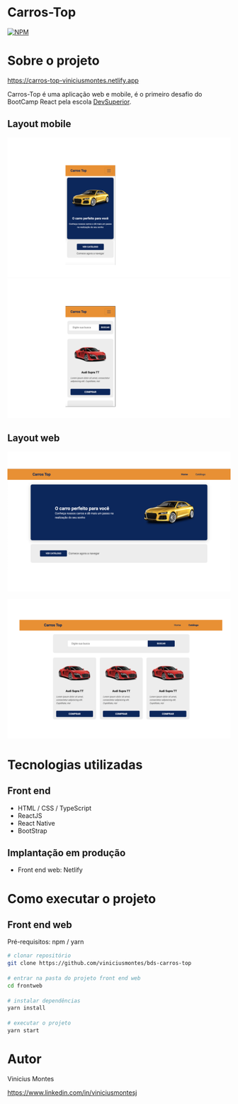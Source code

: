 # Carros-Top
[![NPM](https://img.shields.io/npm/l/react)](https://github.com/viniciusmontes/bds-carros-top/blob/main/LICENSE) 

# Sobre o projeto

https://carros-top-viniciusmontes.netlify.app

Carros-Top é uma aplicação web e mobile, é o primeiro desafio do BootCamp React pela escola [DevSuperior](https://devsuperior.com "Site da DevSuperior").

## Layout mobile
![Mobile 1](https://github.com/viniciusmontes/readme-photos/blob/main/carros-top/mobile-home.png) 
![Mobile 2](https://github.com/viniciusmontes/readme-photos/blob/main/carros-top/mobile-catalog.png)

## Layout web
![Web 1](https://github.com/viniciusmontes/readme-photos/blob/main/carros-top/home-page.png)

![Web 2](https://github.com/viniciusmontes/readme-photos/blob/main/carros-top/catalog-page.png)


# Tecnologias utilizadas
## Front end
- HTML / CSS / TypeScript
- ReactJS
- React Native
- BootStrap
  
## Implantação em produção
- Front end web: Netlify
  
# Como executar o projeto

## Front end web
Pré-requisitos: npm / yarn

```bash
# clonar repositório
git clone https://github.com/viniciusmontes/bds-carros-top

# entrar na pasta do projeto front end web
cd frontweb

# instalar dependências
yarn install

# executar o projeto
yarn start
```

# Autor

Vinicius Montes

https://www.linkedin.com/in/viniciusmontesj

